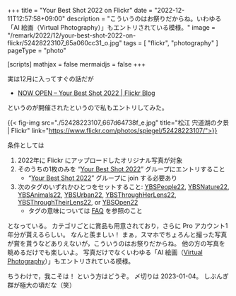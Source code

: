 +++
title = "Your Best Shot 2022 on Flickr"
date =  "2022-12-11T12:57:58+09:00"
description = "こういうのはお祭りだからね。いわゆる「AI 絵画（Virtual Photography）」もエントリされている模様。"
image = "/remark/2022/12/your-best-shot-2022-on-flickr/52428223107_65a060cc31_o.jpg"
tags = [ "flickr", "photography" ]
pageType = "photo"

[scripts]
  mathjax = false
  mermaidjs = false
+++

実は12月に入ってすぐの話だが

- [NOW OPEN – Your Best Shot 2022 | Flickr Blog](https://blog.flickr.net/en/2022/12/01/now-open-your-best-shot-2022/)

というのが開催されたというので私もエントリしてみた。

{{< fig-img src="./52428223107_667d64738f_e.jpg" title="松江 宍道湖の夕景 | Flickr" link="https://www.flickr.com/photos/spiegel/52428223107/">}}

条件としては

1. 2022年に Flickr にアップロードしたオリジナル写真が対象
2. そのうちの1枚のみを “[Your Best Shot 2022](https://www.flickr.com/groups/yourbestshot2022/ "Your Best Shot 2022 | Flickr")” グループにエントリすること
   - “[Your Best Shot 2022](https://www.flickr.com/groups/yourbestshot2022/ "Your Best Shot 2022 | Flickr")” グループに join する必要あり
3. 次のタグのいずれかひとつをセットすること: [YBSPeople22](https://www.flickr.com/photos/tags/YBSPeople22), [YBSNature22](https://www.flickr.com/photos/tags/YBSNature22), [YBSAnimals22](https://www.flickr.com/photos/tags/YBSAnimals22), [YBSUrban22](https://www.flickr.com/photos/tags/YBSUrban22), [YBSThroughHerLens22](https://www.flickr.com/photos/tags/YBSThroughHerLens22), [YBSThroughTheirLens22](https://www.flickr.com/photos/tags/YBSThroughTheirLens22), or [YBSOpen22](https://www.flickr.com/photos/tags/YBSOpen22)
   - タグの意味については [FAQ](https://www.flickr.com/groups/yourbestshot2022/discuss/72157721917662465/ "FAQs - Your Best Shot 2022 [English] | Your Best Shot 2022 | Flickr") を参照のこと

となっている。
カテゴリごとに賞品も用意されており，さらに Pro アカウント1年分が貰えるらしい。
なんと羨ましい！ まぁ，スマホでちょろんと撮った写真が賞を貰うなどありえないが，こういうのはお祭りだからね。
他の方の写真を眺めるだけでも楽しいよ。
写真だけでなくいわゆる「AI 絵画（[Virtual Photography](https://blog.flickr.net/en/2022/09/13/discover-virtual-photography-on-flickr/ "Discover Virtual Photography on Flickr | Flickr Blog")）」もエントリされている模様。

ちうわけで，我こそは！ という方はどうぞ。
〆切りは 2023-01-04。
しぶんぎ群が極大の頃だな（笑）
